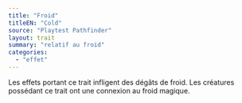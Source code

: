 ```yaml
---
title: "Froid"
titleEN: "Cold"
source: "Playtest Pathfinder"
layout: trait
summary: "relatif au froid"
categories:
  - "effet"
---
```


Les effets portant ce trait infligent des dégâts de froid. Les créatures possédant ce trait ont une connexion au froid magique.
